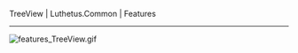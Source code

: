 TreeView | Luthetus.Common | Features

---

![features_TreeView.gif](../../Images/Gifs/features_TreeView.gif)